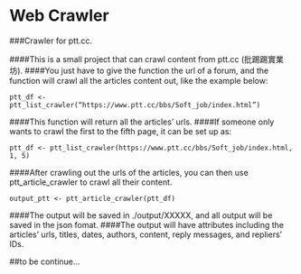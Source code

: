 # Web Crawler
###Crawler for ptt.cc.

####This is a small project that can crawl content from ptt.cc (批踢踢實業坊). 
####You just have to give the function the url of a forum, and the function will crawl all the articles content out, like the example below:
```
ptt_df <- ptt_list_crawler(“https://www.ptt.cc/bbs/Soft_job/index.html”)
```
####This function will return all the articles’ urls. 
####If someone only wants to crawl the first to the fifth page, it can be set up as:
```
ptt_df <- ptt_list_crawler(https://www.ptt.cc/bbs/Soft_job/index.html, 1, 5)
```
####After crawling out the urls of the articles, you can then use ptt_article_crawler to crawl all their content.
```
output_ptt <- ptt_article_crawler(ptt_df)
```
####The output will be saved in ./output/XXXXX, and all output will be saved in the json fomat.
####The output will have attributes including the articles’ urls, titles, dates, authors, content, reply messages, and repliers’ IDs.

##to be continue...

